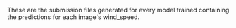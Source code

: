 These are the submission files generated for every model trained containing the predictions for each image's wind_speed.
